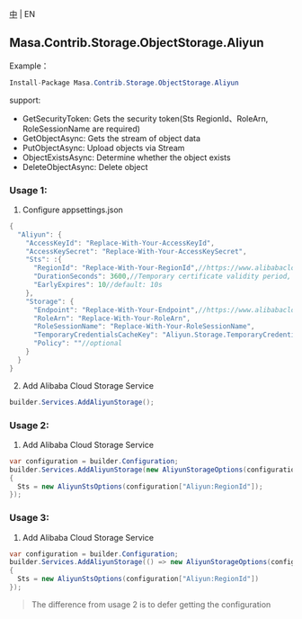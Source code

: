 [中](README.zh-CN.md) | EN

## Masa.Contrib.Storage.ObjectStorage.Aliyun

Example：

````C#
Install-Package Masa.Contrib.Storage.ObjectStorage.Aliyun
````

support:
* GetSecurityToken: Gets the security token(Sts RegionId、RoleArn, RoleSessionName are required)
* GetObjectAsync: Gets the stream of object data
* PutObjectAsync: Upload objects via Stream
* ObjectExistsAsync: Determine whether the object exists
* DeleteObjectAsync: Delete object

### Usage 1:

1. Configure appsettings.json
```` C#
{
  "Aliyun": {
    "AccessKeyId": "Replace-With-Your-AccessKeyId",
    "AccessKeySecret": "Replace-With-Your-AccessKeySecret",
    "Sts": :{
      "RegionId": "Replace-With-Your-RegionId",//https://www.alibabacloud.com/help/en/resource-access-management/latest/endpoints#reference-sdg-3pv-xdb
      "DurationSeconds": 3600,//Temporary certificate validity period, default: 3600s
      "EarlyExpires": 10//default: 10s
    },
    "Storage": {
      "Endpoint": "Replace-With-Your-Endpoint",//https://www.alibabacloud.com/help/en/object-storage-service/latest/regions-and-endpoints#section-plb-2vy-5db
      "RoleArn": "Replace-With-Your-RoleArn",
      "RoleSessionName": "Replace-With-Your-RoleSessionName",
      "TemporaryCredentialsCacheKey": "Aliyun.Storage.TemporaryCredentials",//optional, default: Aliyun.Storage.TemporaryCredentials
      "Policy": ""//optional
    }
  }
}
````

2. Add Alibaba Cloud Storage Service

````C#
builder.Services.AddAliyunStorage();
````

### Usage 2:

1. Add Alibaba Cloud Storage Service

````C#
var configuration = builder.Configuration;
builder.Services.AddAliyunStorage(new AliyunStorageOptions(configuration["Aliyun:AccessKeyId"], configuration["Aliyun:AccessKeySecret"], configuration["Aliyun:RoleArn"], configuration["Aliyun:RoleSessionName"])
{
  Sts = new AliyunStsOptions(configuration["Aliyun:RegionId"]);
});
````

### Usage 3:

1. Add Alibaba Cloud Storage Service

````C#
var configuration = builder.Configuration;
builder.Services.AddAliyunStorage(() => new AliyunStorageOptions(configuration["Aliyun:AccessKeyId"], configuration["Aliyun:AccessKeySecret"], configuration["Aliyun:RoleArn"], configuration["Aliyun:RoleSessionName"])
{
  Sts = new AliyunStsOptions(configuration["Aliyun:RegionId"])
});
````

> The difference from usage 2 is to defer getting the configuration